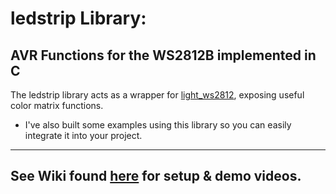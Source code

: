 # ledstrip Library: 
## AVR Functions for the WS2812B implemented in C

The ledstrip library acts as a wrapper for [light_ws2812](https://github.com/cpldcpu/light_ws2812), exposing useful color matrix functions.
 - I've also built some examples using this library so you can easily integrate it into your project.

---

## See Wiki found [here](https://github.com/Zarci/LED-Strip/wiki) for setup & demo videos.




